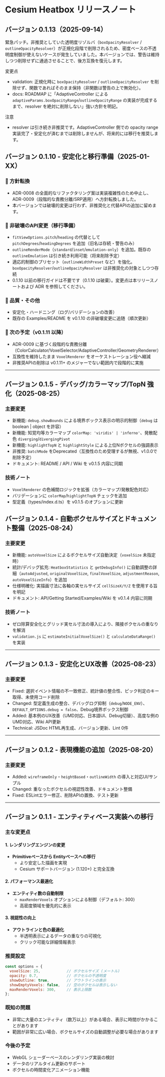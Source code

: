 # Cesium Heatbox リリースノート

## バージョン 0.1.13（2025-09-14）

緊急パッチ。非推奨としていた透明度リゾルバ（`boxOpacityResolver` / `outlineOpacityResolver`）が正規化段階で削除されるため、密度ベースの不透明度制御が使えないケースが発生していました。本バージョンでは、警告は維持しつつ削除せずに通過させることで、後方互換を復元します。

変更点
- validation: 正規化時に `boxOpacityResolver` / `outlineOpacityResolver` を削除せず、関数であればそのまま保持（非関数は警告の上で無効化）。
- docs: ROADMAP に「AdaptiveController による `adaptiveParams.boxOpacityRange`/`outlineOpacityRange` の実装が完成するまで、resolver を絶対に削除しない」強い方針を明記。

注意
- resolver は引き続き非推奨です。AdaptiveController 側での opacity range 実装完了・安定化が済むまでは削除しませんが、将来的には移行を推奨します。

## バージョン 0.1.10 - 安定化と移行準備（2025-01-XX）

### 🧭 方針転換
- ADR-0008 の全面的なリファクタリング案は実装複雑性のため中止し、ADR-0009（段階的な責務分離/SRP適用）へ方針転換しました。
- 本バージョンでは破壊的変更は行わず、非推奨化と代替APIの追加に留めます。

### 🔄 非破壊のAPI変更（移行準備）
- `fitViewOptions.pitch`/`heading` の代替として `pitchDegrees`/`headingDegrees` を追加（旧名は存続・警告のみ）
- `outlineRenderMode`（`standard`/`inset`/`emulation-only`）を追加。既存の `outlineEmulation` は引き続き利用可能（将来削除予定）
- 適応的制御のプリセット（`outlineWidthPreset` など）を強化。`boxOpacityResolver`/`outlineOpacityResolver` は非推奨化の対象としつつ存続
- 0.1.10 以前の移行ガイドは不要です（0.1.10 は破棄）。変更点は本リリースノートおよび ADR を参照してください。

### 🧪 品質・その他
- 安定化・ハードニング（ログ/バリデーションの改善）
- 既存の Examples/README を v0.1.10 の非破壊変更に追随（順次更新）

### 📌 次の予定（v0.1.11 以降）
- ADR-0009 に基づく段階的な責務分離（ColorCalculator/VoxelSelector/AdaptiveController/GeometryRenderer）
- 互換性を維持したまま `VoxelRenderer` をオーケストレーション役へ縮減
- 非推奨APIの削除は v0.1.11+ のメジャーでない範囲内で段階的に実施

---

## バージョン 0.1.5 - デバッグ/カラーマップ/TopN 強化（2025-08-25）

### 主要変更
- 新機能: `debug.showBounds` による境界ボックス表示の明示的制御（`debug` は boolean | object を許容）
- 新機能: 知覚均等カラーマップ `colorMap: 'viridis' | 'inferno'`、発散配色 `diverging`/`divergingPivot`
- 新機能: `highlightTopN` と `highlightStyle` による上位Nボクセルの強調表示
- 非推奨: `batchMode` をDeprecated（互換性のため受理するが無視、v1.0.0で削除予定）
- ドキュメント: README / API / Wiki を v0.1.5 内容に同期

### 技術ノート
- `VoxelRenderer` の色補間ロジックを拡張（カラーマップ/発散配色対応）
- バリデーションに `colorMap`/`highlightTopN` チェックを追加
- 型定義（types/index.d.ts）を v0.1.5 のオプションに更新

## バージョン 0.1.4 - 自動ボクセルサイズとドキュメント整備（2025-08-24）

### 主要変更
- 新機能: `autoVoxelSize` によるボクセルサイズ自動決定（`voxelSize` 未指定時）
- 統計/デバッグ拡充: `HeatboxStatistics` と `getDebugInfo()` に自動調整の詳細（`autoAdjusted`, `originalVoxelSize`, `finalVoxelSize`, `adjustmentReason`, `autoVoxelSizeInfo`）を追加
- 仕様明確化: 実描画寸法に各軸の実セルサイズ `cellSizeX/Y/Z` を使用する旨を明記
- ドキュメント: API/Getting Started/Examples/Wiki を v0.1.4 内容に同期

### 技術ノート
- ゼロ除算安全化とグリッド実セル寸法の導入により、隣接ボクセルの重なりを解消
- `validation.js` に `estimateInitialVoxelSize()` と `calculateDataRange()` を実装

---

## バージョン 0.1.3 - 安定化とUX改善（2025-08-23）

### 主要変更
- Fixed: 選択イベント情報の不一致修正、統計値の整合性、ピック判定のキー取得、未使用コード削除
- Changed: 型定義生成の整合、デバッグログ抑制（`debug`/`NODE_ENV`）、`DEFAULT_OPTIONS.debug = false`、Debug境界ボックス制御
- Added: 基本例のUX改善（UMD対応、日本語UI、Debug切替）、高度な例のUMD対応、Wiki API更新
- Technical: JSDoc HTML再生成、バージョン更新、Lint 0件

---

## バージョン 0.1.2 - 表現機能の追加（2025-08-20）

### 主要変更
- Added: `wireframeOnly`・`heightBased`・`outlineWidth` の導入と対応UI/サンプル
- Changed: 重なったボクセルの視認性改善、ドキュメント整備
- Fixed: ESLintエラー修正、削除APIの置換、テスト更新

---

## バージョン 0.1.1 - エンティティベース実装への移行

### 主な変更点

#### 1. レンダリングエンジンの変更
- **Primitiveベースから Entityベースへの移行**
  - より安定した描画を実現
  - Cesium サポートバージョン (1.120+) と完全互換

#### 2. パフォーマンス最適化
- **エンティティ数の自動制限**
  - `maxRenderVoxels` オプションによる制御（デフォルト: 300）
  - 高密度領域を優先的に表示

#### 3. 視認性の向上
- **アウトラインと色の最適化**
  - 半透明表示によるデータの重なりの可視化
  - クリック可能な詳細情報表示

### 推奨設定

```javascript
const options = {
  voxelSize: 25,            // ボクセルサイズ (メートル)
  opacity: 0.7,             // ボクセルの不透明度
  showOutline: true,        // アウトラインの表示
  showEmptyVoxels: false,   // 空のボクセルは表示しない
  maxRenderVoxels: 300,     // 表示上限数
};
```

### 既知の問題
- 非常に大量のエンティティ（数万以上）がある場合、表示に時間がかかることがあります
- 範囲が非常に広い場合、ボクセルサイズの自動調整が必要な場合があります

### 今後の予定
- WebGL シェーダーベースのレンダリング実装の検討
- データのリアルタイム更新のサポート
- ボクセルの時間変化アニメーション機能
